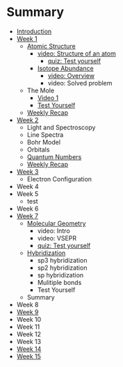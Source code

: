 # Summary

* [Introduction](README.md)
* [Week 1](lesson-1.md)
  * [Atomic Structure](lesson-1/lesson-11.md)
    * [video: Structure of an atom](lesson-1/lesson-11/structure-of-an-atom.md)
      * [quiz: Test yourself](lesson-1/lesson-11/quiz-test-yourself.md)
    * [Isotope Abundance](lesson-1/lesson-11/isotope-abundance.md)
      * [video: Overview](lesson-1/lesson-11/isotope-abundance/video-overview.md)
      * video: Solved problem
  * The Mole
    * [Video 1](lesson-1/video-1.md)
    * [Test Yourself](lesson-1/test-yourself.md)
  * [Weekly Recap](lesson-1/weekly-recap.md)
* [Week 2](lesson-2.md)
  * Light and Spectroscopy
  * Line Spectra
  * Bohr Model
  * Orbitals
  * [Quantum Numbers](lesson-2/quantum-numbers.md)
  * [Weekly Recap](lesson-2/weekly-recap.md)
* [Week 3](lesson-3.md)
  * Electron Configuration
* Week 4
* Week 5
  * test
* Week 6
* [Week 7](week-7.md)
  * [Molecular Geometry](lesson-1/molecular-geometry.md)
    * video: Intro
    * video: VSEPR
    * [quiz: Test yourself](lesson-1/molecular-geometry/quiz-check-yourself.md)
  * [Hybridization](lesson-1/hybridization.md)
    * sp3 hybridization
    * sp2 hybridization
    * sp hybridization
    * Mulitiple bonds
    * Test Yourself
  * Summary
* Week 8
* [Week 9](week-9.md)
* Week 10
* Week 11
* Week 12
* Week 13
* [Week 14](week-14.md)
* [Week 15](week-15.md)

